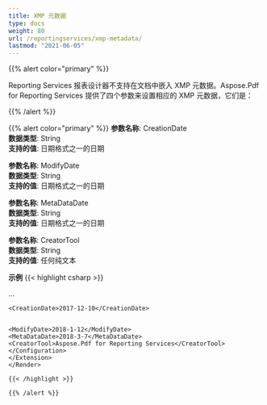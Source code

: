 ```yaml
---
title: XMP 元数据
type: docs
weight: 80
url: /reportingservices/xmp-metadata/
lastmod: "2021-06-05"
---
```


{{% alert color="primary" %}}

Reporting Services 报表设计器不支持在文档中嵌入 XMP 元数据。Aspose.Pdf for Reporting Services 提供了四个参数来设置相应的 XMP 元数据，它们是：

{{% /alert %}}

{{% alert color="primary" %}}
**参数名称**: CreationDate  
**数据类型**: String  
**支持的值**: 日期格式之一的日期

**参数名称**: ModifyDate  
**数据类型**: String  
**支持的值**: 日期格式之一的日期

**参数名称**: MetaDataDate  
**数据类型**: String  
**支持的值**: 日期格式之一的日期

**参数名称**: CreatorTool  
**数据类型**: String  
**支持的值**: 任何纯文本  

**示例**
{{< highlight csharp >}}

<Render>
…
    <Extension Name="APPDF" Type="Aspose.Pdf.ReportingServices.Renderer, Aspose.Pdf.ReportingServices">
    <Configuration>

    <CreationDate>2017-12-10</CreationDate>
```

<ModifyDate>2018-1-12</ModifyDate>
<MetaDataDate>2018-3-7</MetaDataDate>
<CreatorTool>Aspose.Pdf for Reporting Services</CreatorTool>
</Configuration>
</Extension>
</Render>

{{< /highlight >}}

{{% /alert %}}
```